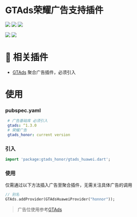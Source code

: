 # GTAds荣耀广告支持插件
<p>
<a href="https://pub.flutter-io.cn/packages/gtads_honor"><img src=https://img.shields.io/pub/v/gtads_honor?color=orange></a>
<a href="https://pub.flutter-io.cn/packages/gtads_honor"><img src=https://img.shields.io/pub/likes/gtads_honor></a>
<a href="https://pub.flutter-io.cn/packages/gtads_honor"><img src=https://img.shields.io/pub/points/gtads_honor></a>
</p>
<p>
<a href="http://qm.qq.com/cgi-bin/qm/qr?_wv=1027&k=VhD0AZSmzvsD3fu7CeQFkzpBQHMHANb1&authKey=W7JGJ0HKklyhP1jyBvbTF2Dkw0cq4UmhVSx2zXVdIm6n48Xrto%2B7%2B1n9jbkAadyF&noverify=0&group_code=649574038"><img src=https://img.shields.io/badge/flutter%E4%BA%A4%E6%B5%81%E7%BE%A4-649574038-blue></a>
<a href="http://qm.qq.com/cgi-bin/qm/qr?_wv=1027&k=9I9lyXewEsEnx0f00EOF_9hEcFmG5Bmg&authKey=AJfQ8%2FhOLcoJ0p5B16EITjFav1IIs3UAerZSUsWZfa0evuklgxibHti51AYlZgI3&noverify=0&group_code=769626410"><img src=https://img.shields.io/badge/flutter%E4%BA%A4%E6%B5%81%E7%BE%A42-769626410-blue></a>
</p>

# 📢 相关插件

- [GTAds](https://github.com/gstory0404/GTAds) 聚合广告插件，必须引入

# 使用

### pubspec.yaml
```yaml
 # 广告基础库 必须引入
 gtads: ^1.3.0
 # 荣耀广告
 gtads_honor: current version
```

### 引入
```dart
import 'package:gtads_honor/gtads_huawei.dart';
```

### 使用
仅需通过以下方法插入广告至聚合插件，无需关注具体广告的调用
```dart
// 别名
GTAds.addProvider(GTAdsHuaweiProvider("honnor"));
```

> 广告位使用参考[GTAds](https://github.com/gstory0404/GTAds/tree/master/gtads)

